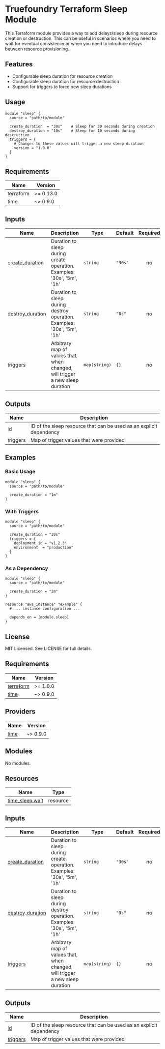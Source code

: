 # Truefoundry Terraform Sleep Module

This Terraform module provides a way to add delays/sleep during resource creation or destruction. This can be useful in scenarios where you need to wait for eventual consistency or when you need to introduce delays between resource provisioning.

## Features

- Configurable sleep duration for resource creation
- Configurable sleep duration for resource destruction
- Support for triggers to force new sleep durations

## Usage

```hcl
module "sleep" {
  source = "path/to/module"

  create_duration  = "30s"    # Sleep for 30 seconds during creation
  destroy_duration = "10s"    # Sleep for 10 seconds during destruction
  triggers = {
    # Changes to these values will trigger a new sleep duration
    version = "1.0.0"
  }
}
```

## Requirements

| Name | Version |
|------|---------|
| terraform | >= 0.13.0 |
| time | ~> 0.9.0 |

## Inputs

| Name | Description | Type | Default | Required |
|------|-------------|------|---------|:--------:|
| create_duration | Duration to sleep during create operation. Examples: '30s', '5m', '1h' | `string` | `"30s"` | no |
| destroy_duration | Duration to sleep during destroy operation. Examples: '30s', '5m', '1h' | `string` | `"0s"` | no |
| triggers | Arbitrary map of values that, when changed, will trigger a new sleep duration | `map(string)` | `{}` | no |

## Outputs

| Name | Description |
|------|-------------|
| id | ID of the sleep resource that can be used as an explicit dependency |
| triggers | Map of trigger values that were provided |

## Examples

### Basic Usage

```hcl
module "sleep" {
  source = "path/to/module"
  
  create_duration = "1m"
}
```

### With Triggers

```hcl
module "sleep" {
  source = "path/to/module"
  
  create_duration = "30s"
  triggers = {
    deployment_id = "v1.2.3"
    environment  = "production"
  }
}
```

### As a Dependency

```hcl
module "sleep" {
  source = "path/to/module"
  
  create_duration = "2m"
}

resource "aws_instance" "example" {
  # ... instance configuration ...
  
  depends_on = [module.sleep]
}
```

## License

MIT Licensed. See LICENSE for full details.

<!-- BEGIN_TF_DOCS -->
## Requirements

| Name | Version |
|------|---------|
| <a name="requirement_terraform"></a> [terraform](#requirement\_terraform) | >= 1.0.0 |
| <a name="requirement_time"></a> [time](#requirement\_time) | ~> 0.9.0 |

## Providers

| Name | Version |
|------|---------|
| <a name="provider_time"></a> [time](#provider\_time) | ~> 0.9.0 |

## Modules

No modules.

## Resources

| Name | Type |
|------|------|
| [time_sleep.wait](https://registry.terraform.io/providers/hashicorp/time/latest/docs/resources/sleep) | resource |

## Inputs

| Name | Description | Type | Default | Required |
|------|-------------|------|---------|:--------:|
| <a name="input_create_duration"></a> [create\_duration](#input\_create\_duration) | Duration to sleep during create operation. Examples: '30s', '5m', '1h' | `string` | `"30s"` | no |
| <a name="input_destroy_duration"></a> [destroy\_duration](#input\_destroy\_duration) | Duration to sleep during destroy operation. Examples: '30s', '5m', '1h' | `string` | `"0s"` | no |
| <a name="input_triggers"></a> [triggers](#input\_triggers) | Arbitrary map of values that, when changed, will trigger a new sleep duration | `map(string)` | `{}` | no |

## Outputs

| Name | Description |
|------|-------------|
| <a name="output_id"></a> [id](#output\_id) | ID of the sleep resource that can be used as an explicit dependency |
| <a name="output_triggers"></a> [triggers](#output\_triggers) | Map of trigger values that were provided |
<!-- END_TF_DOCS -->